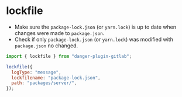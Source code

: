 # lockfile

- Make sure the `package-lock.json` (or `yarn.lock`) is up to date when changes were made to `package.json`.
- Check if only `package-lock.json` (or `yarn.lock`) was modified with `package.json` no changed.

```javascript
import { lockfile } from "danger-plugin-gitlab";

lockfile({
  logType: "message",
  lockfilename: "package-lock.json",
  path: "packages/server/",
});
```
